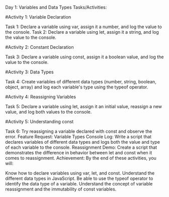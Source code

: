 Day 1: Variables and Data Types
Tasks/Activities:

#Activity 1: Variable Declaration

Task 1: Declare a variable using var, assign it a number, and log the value to the console.
Task 2: Declare a variable using let, assign it a string, and log the value to the console.

#Activity 2: Constant Declaration

Task 3: Declare a variable using const, assign it a boolean value, and log the value to the console.

#Activity 3: Data Types

Task 4: Create variables of different data types (number, string, boolean, object, array) and log each variable's type using the typeof operator.

#Activity 4: Reassigning Variables

Task 5: Declare a variable using let, assign it an initial value, reassign a new value, and log both values to the console.

#Activity 5: Understanding const

Task 6: Try reassigning a variable declared with const and observe the error.
Feature Request:
Variable Types Console Log: Write a script that declares variables of different data types and logs both the value and type of each variable to the console.
Reassignment Demo: Create a script that demonstrates the difference in behavior between let and const when it comes to reassignment.
Achievement:
By the end of these activities, you will:

Know how to declare variables using var, let, and const.
Understand the different data types in JavaScript.
Be able to use the typeof operator to identify the data type of a variable.
Understand the concept of variable reassignment and the immutability of const variables.